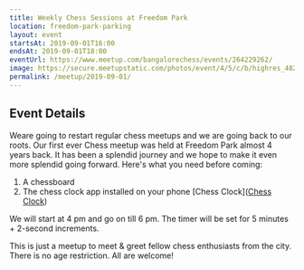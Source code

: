 ```yaml
---
title: Weekly Chess Sessions at Freedom Park
location: freedom-park-parking
layout: event
startsAt: 2019-09-01T16:00
endsAt: 2019-09-01T18:00
eventUrl: https://www.meetup.com/bangalorechess/events/264229262/
image: https://secure.meetupstatic.com/photos/event/4/5/c/b/highres_482177867.jpeg
permalink: /meetup/2019-09-01/
---
```

## Event Details
Weare going to restart regular chess meetups and we are going back to our roots. Our first ever Chess meetup was held at Freedom Park almost 4 years back. It has been a splendid journey and we hope to make it even more splendid going forward.
Here's what you need before coming:
1. A chessboard
1. The chess clock app installed on your phone
[Chess Clock]([Chess Clock](https://play.google.com/store/apps/details?id=com.chess.clock))

We will start at 4 pm and go on till 6 pm. The timer will be set for 5 minutes + 2-second increments.

This is just a meetup to meet & greet fellow chess enthusiasts from the city. There is no age restriction. All are welcome!



